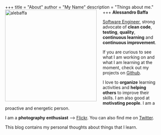 +++
title = "About"
author = "My Name"
description = "Things about me."
+++
<img src="../../img/me.jpg" alt="alebaffa" style="width: 300px; float: left; margin-right: 20px; margin-bottom: 1px"/> **Alessandro Baffa**

[Software Engineer](https://www.linkedin.com/in/alessandrobaffa), strong advocate of **clean code**, **testing**, **quality**, **continuous learning** and **continuous improvement**. 

If you are curious to see what I am working on and what I am learning at the moment, check out my projects on [Github](https://github.com/alebaffa).

I love to **organize** learning activities and **helping others** to improve their skills. I am also good at **motivating people**. I am a proactive and energetic person.

I am a **photography enthusiast** --> [Flickr](https://www.flickr.com/photos/alebaffa/). You can also find me on [Twitter](https://twitter.com/alebaffa).

This blog contains my personal thoughts about things that I learn.